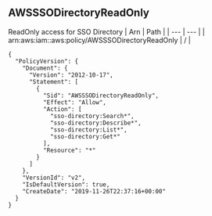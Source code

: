 
## AWSSSODirectoryReadOnly
ReadOnly access for SSO Directory
| Arn | Path |
| --- | --- |
| arn:aws:iam::aws:policy/AWSSSODirectoryReadOnly | / |
```
{
  "PolicyVersion": {
    "Document": {
      "Version": "2012-10-17",
      "Statement": [
        {
          "Sid": "AWSSSODirectoryReadOnly",
          "Effect": "Allow",
          "Action": [
            "sso-directory:Search*",
            "sso-directory:Describe*",
            "sso-directory:List*",
            "sso-directory:Get*"
          ],
          "Resource": "*"
        }
      ]
    },
    "VersionId": "v2",
    "IsDefaultVersion": true,
    "CreateDate": "2019-11-26T22:37:16+00:00"
  }
}
```
